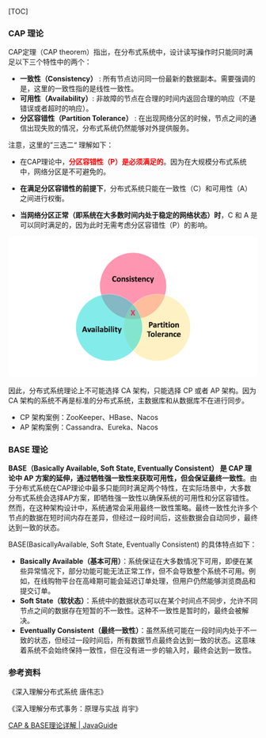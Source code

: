 [TOC]

### CAP 理论

CAP定理（CAP theorem）指出，在分布式系统中，设计读写操作时只能同时满足以下三个特性中的两个：

- **一致性（Consistency）** : 所有节点访问同一份最新的数据副本。需要强调的是，这里的一致性指的是线性一致性。
- **可用性（Availability）**: 非故障的节点在合理的时间内返回合理的响应（不是错误或者超时的响应）。
- **分区容错性（Partition Tolerance）** : 在出现网络分区的时候，节点之间的通信出现失败的情况，分布式系统仍然能够对外提供服务。

注意，这里的”三选二“ 理解如下：

- 在CAP理论中，<font color="red">**分区容错性（P）是必须满足的**</font>。因为在大规模分布式系统中，网络分区是不可避免的。
- **在满足分区容错性的前提下**，分布式系统只能在一致性（C）和可用性（A）之间进行权衡。

- **当网络分区正常（即系统在大多数时间内处于稳定的网络状态）时**，C 和 A 是可以同时满足的，因为此时无需考虑分区容错性（P）的影响。

![img](images/cap.png)

因此，分布式系统理论上不可能选择 CA 架构，只能选择 CP 或者 AP 架构。因为 CA 架构的系统不再是标准的分布式系统，主数据库和从数据库不在进行同步。

- CP 架构案例：ZooKeeper、HBase、Nacos
- AP 架构案例：Cassandra、Eureka、Nacos





### BASE 理论

**BASE（Basically Available, Soft State, Eventually Consistent） 是 CAP 理论中 AP 方案的延伸，通过牺牲强一致性来获取可用性，但会保证最终一致性**。由于分布式系统在CAP理论中最多只能同时满足两个特性，在实际场景中，大多数分布式系统会选择AP方案，即牺牲强一致性以确保系统的可用性和分区容错性。然而，在这种架构设计中，系统通常会采用最终一致性策略。最终一致性允许多个节点的数据在短时间内存在差异，但经过一段时间后，这些数据会自动同步，最终达到一致的状态。

BASE(BasicallyAvailable, Soft  State, Eventually Consistent) 的具体特点如下：

- **Basically Available（基本可用）**：系统保证在大多数情况下可用，即便在某些异常情况下，部分功能可能无法正常工作，但不会导致整个系统不可用。例如，在线购物平台在高峰期可能会延迟订单处理，但用户仍然能够浏览商品和提交订单。
- **Soft State（软状态）**：系统中的数据状态可以在某个时间点不同步，允许不同节点之间的数据存在短暂的不一致性。这种不一致性是暂时的，最终会被解决。
- **Eventually Consistent（最终一致性）**：虽然系统可能在一段时间内处于不一致的状态，但经过一段时间后，所有数据节点最终会达到一致的状态。这意味着系统不会始终保持一致性，但在没有进一步的输入时，最终会达到一致性。





### 参考资料

《深入理解分布式系统  唐伟志》

《深入理解分布式事务：原理与实战 肖宇》

[CAP & BASE理论详解 | JavaGuide](https://javaguide.cn/distributed-system/protocol/cap-and-base-theorem.html#base-理论三要素)